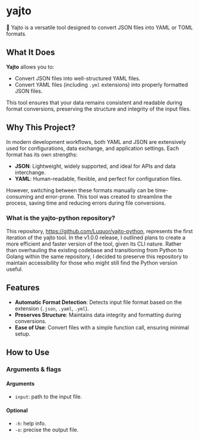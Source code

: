 # yajto
🐡 Yajto is a versatile tool designed to convert JSON files into YAML or TOML formats.

## What It Does

**Yajto** allows you to:
- Convert JSON files into well-structured YAML files.
- Convert YAML files (including `.yml` extensions) into properly formatted JSON files.

This tool ensures that your data remains consistent and readable during format conversions, preserving the structure and integrity of the input files.


## Why This Project?

In modern development workflows, both YAML and JSON are extensively used for configurations, data exchange, and application settings. Each format has its own strengths:
- **JSON**: Lightweight, widely supported, and ideal for APIs and data interchange.
- **YAML**: Human-readable, flexible, and perfect for configuration files.

However, switching between these formats manually can be time-consuming and error-prone. This tool was created to streamline the process, saving time and reducing errors during file conversions.

### What is the yajto-python repository?
This repository, https://github.com/Luquor/yajto-python, represents the first iteration of the yajto tool. In the v1.0.0 release, I outlined plans to create a more efficient and faster version of the tool, given its CLI nature. Rather than overhauling the existing codebase and transitioning from Python to Golang within the same repository, I decided to preserve this repository to maintain accessibility for those who might still find the Python version useful.

## Features

- **Automatic Format Detection**: Detects input file format based on the extension (`.json`, `.yaml`, `.yml`).
- **Preserves Structure**: Maintains data integrity and formatting during conversions.
- **Ease of Use**: Convert files with a simple function call, ensuring minimal setup.


## How to Use

### Arguments & flags
#### Arguments
- `input`: path to the input file.
#### Optional
- `-h`: help info.
- `-o`: precise the output file.